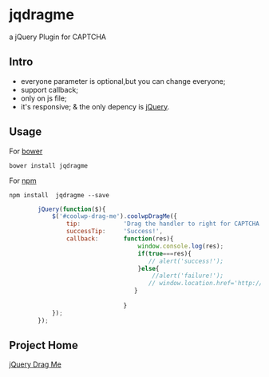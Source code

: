# jqdragme
a jQuery Plugin for CAPTCHA
## Intro
* everyone parameter is optional,but you can change everyone;
* support callback;
* only on js file;
* it's responsive;
& the only depency is [jQuery](https://github.com/jquery/jquery).

## Usage

For [bower](https://github.com/bower/bower)
```
bower install jqdragme

```
For [npm](https://github.com/npm/npm)
```
npm install  jqdragme --save
```

```javascript
        jQuery(function($){
            $('#coolwp-drag-me').coolwpDragMe({
                tip:            'Drag the handler to right for CAPTCHA',
                successTip:     'Success!',
                callback:       function(res){
                                    window.console.log(res);
                                    if(true===res){
                                       // alert('success!');
                                    }else{
                                        //alert('failure!');
                                       // window.location.href='http://coolwp.com/create-jquery-plugin-3.html';
                                   }
                             
                                }
            });
        });   
```

## Project Home

[jQuery Drag Me](http://coolwp.com/create-jquery-plugin-3.html)
